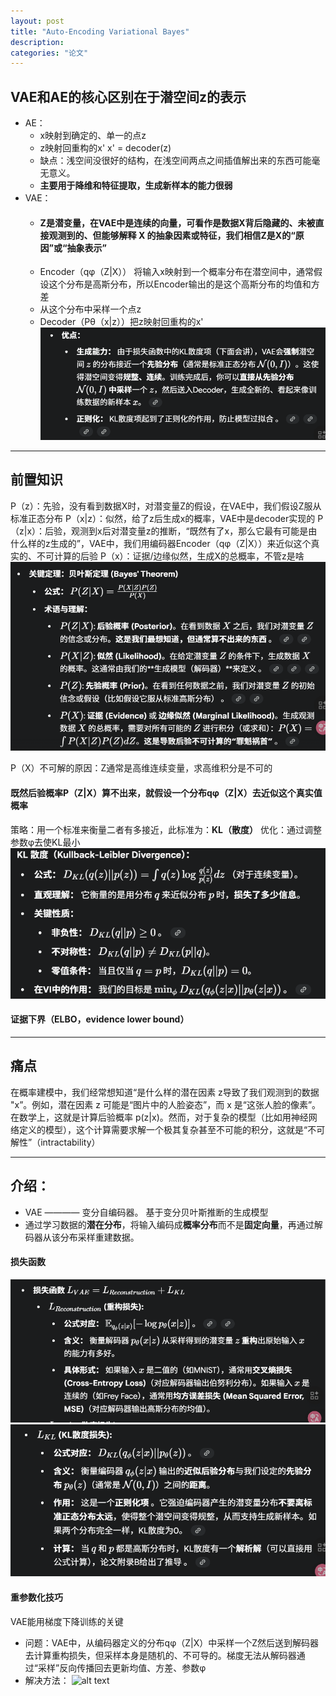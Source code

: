 ```yaml
---
layout: post
title: "Auto-Encoding Variational Bayes"
description: 
categories: "论文"
---
```

## VAE和AE的核心区别在于**潜空间z的表示**
- AE：
    - x映射到确定的、单一的点z
    - z映射回重构的x'  x' = decoder(z)
    - 缺点：浅空间没很好的结构，在浅空间两点之间插值解出来的东西可能毫无意义。
    - **主要用于降维和特征提取，生成新样本的能力很弱**
- VAE：
    - #### Z是潜变量，在VAE中是连续的向量，可看作是**数据X背后隐藏的、未被直接观测到的、但能够解释 X 的抽象因素或特征**，**我们相信Z是X的“原因”或“抽象表示”**
    - Encoder（qφ（Z|X）） 将输入x映射到一个概率分布在潜空间中，通常假设这个分布是高斯分布，所以Encoder输出的是这个高斯分布的均值和方差
    - 从这个分布中采样一个点z
    - Decoder（Pθ（x|z））把z映射回重构的x'
![alt text](/images/posts/论文项目/{0B21FC60-65D9-4AEE-AB83-5381CFBD8FC7}.png)


-----------------------------------------------
## 前置知识
P（z）：先验，没有看到数据X时，对潜变量Z的假设，在VAE中，我们假设Z服从标准正态分布 
P（x|z）：似然，给了z后生成x的概率，VAE中是decoder实现的
P（z|x）：后验，观测到x后对潜变量z的推断，“既然有了x，那么它最有可能是由什么样的z生成的”，VAE中，我们用编码器Encoder（qφ（Z|X））来近似这个真实的、不可计算的后验
P（x）：证据/边缘似然，生成X的总概率，不管z是啥
![alt text](/images/posts/论文项目/Bayes.png)

P（X）不可解的原因：Z通常是高维连续变量，求高维积分是不可的


#### 既然后验概率P（Z|X）算不出来，就假设一个分布qφ（Z|X）去近似这个真实值概率
策略：用一个标准来衡量二者有多接近，此标准为：**KL（散度）**
优化：通过调整参数φ去使KL最小
![alt text](/images/posts/论文项目/KL.png)

#### 证据下界（ELBO，evidence lower bound） 


-------------------------

## 痛点
在概率建模中，我们经常想知道“是什么样的潜在因素 z导致了我们观测到的数据 "x”。例如，潜在因素 z 可能是“图片中的人脸姿态”，而 x 是“这张人脸的像素”。在数学上，这就是计算后验概率 p(z|x)。然而，对于复杂的模型（比如用神经网络定义的模型），这个计算需要求解一个极其复杂甚至不可能的积分，这就是“不可解性”（intractability）

------------------------------
## 介绍：
- VAE ———— 变分自编码器。  基于变分贝叶斯推断的生成模型
- 通过学习数据的**潜在分布**，将输入编码成**概率分布**而不是**固定向量**，再通过解码器从该分布采样重建数据。

#### 损失函数
![alt text](/images/posts/论文项目/{B397900D-1510-45D7-9731-0F03EC35AB28}.png)
![alt text](/images/posts/论文项目/{45218DD0-79D1-4133-BD4F-0471C471CB14}.png)

#### 重参数化技巧
VAE能用梯度下降训练的关键
  - 问题：VAE中，从编码器定义的分布qφ（Z|X）中采样一个Z然后送到解码器去计算重构损失，但采样本身是随机的、不可导的。梯度无法从解码器通过“采样”反向传播回去更新均值、方差、参数φ
  - 解决方法：
    ![alt text](/images/posts/论文项目重参数化技巧.png)

